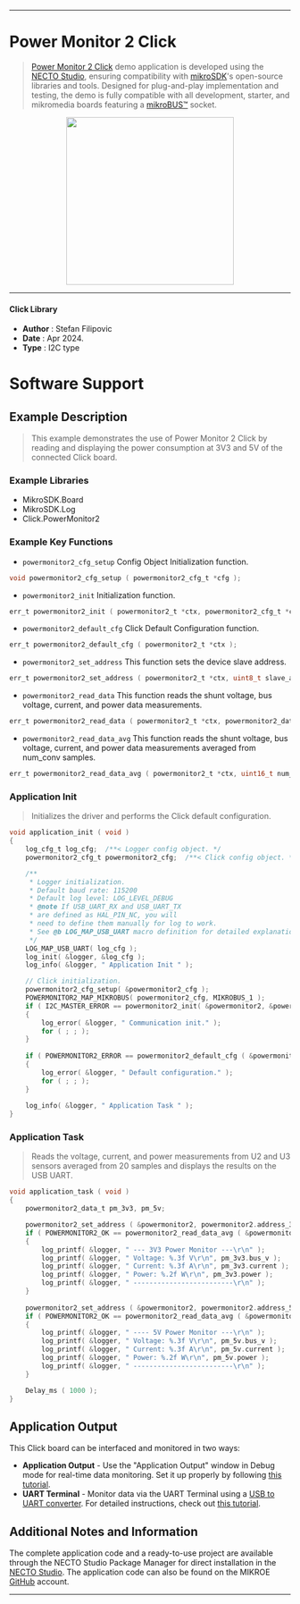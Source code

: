 
---
# Power Monitor 2 Click

> [Power Monitor 2 Click](https://www.mikroe.com/?pid_product=MIKROE-6202) demo application is developed using
the [NECTO Studio](https://www.mikroe.com/necto), ensuring compatibility with [mikroSDK](https://www.mikroe.com/mikrosdk)'s
open-source libraries and tools. Designed for plug-and-play implementation and testing, the demo is fully compatible with
all development, starter, and mikromedia boards featuring a [mikroBUS&trade;](https://www.mikroe.com/mikrobus) socket.

<p align="center">
  <img src="https://www.mikroe.com/?pid_product=MIKROE-6202&image=1" height=300px>
</p>

---

#### Click Library

- **Author**        : Stefan Filipovic
- **Date**          : Apr 2024.
- **Type**          : I2C type

# Software Support

## Example Description

> This example demonstrates the use of Power Monitor 2 Click by reading and displaying the power consumption at 3V3 and 5V of the connected Click board.

### Example Libraries

- MikroSDK.Board
- MikroSDK.Log
- Click.PowerMonitor2

### Example Key Functions

- `powermonitor2_cfg_setup` Config Object Initialization function.
```c
void powermonitor2_cfg_setup ( powermonitor2_cfg_t *cfg );
```

- `powermonitor2_init` Initialization function.
```c
err_t powermonitor2_init ( powermonitor2_t *ctx, powermonitor2_cfg_t *cfg );
```

- `powermonitor2_default_cfg` Click Default Configuration function.
```c
err_t powermonitor2_default_cfg ( powermonitor2_t *ctx );
```

- `powermonitor2_set_address` This function sets the device slave address.
```c
err_t powermonitor2_set_address ( powermonitor2_t *ctx, uint8_t slave_address );
```

- `powermonitor2_read_data` This function reads the shunt voltage, bus voltage, current, and power data measurements.
```c
err_t powermonitor2_read_data ( powermonitor2_t *ctx, powermonitor2_data_t *data_out );
```

- `powermonitor2_read_data_avg` This function reads the shunt voltage, bus voltage, current, and power data measurements averaged from num_conv samples.
```c
err_t powermonitor2_read_data_avg ( powermonitor2_t *ctx, uint16_t num_conv, powermonitor2_data_t *data_out );
```

### Application Init

> Initializes the driver and performs the Click default configuration.

```c
void application_init ( void )
{
    log_cfg_t log_cfg;  /**< Logger config object. */
    powermonitor2_cfg_t powermonitor2_cfg;  /**< Click config object. */

    /** 
     * Logger initialization.
     * Default baud rate: 115200
     * Default log level: LOG_LEVEL_DEBUG
     * @note If USB_UART_RX and USB_UART_TX 
     * are defined as HAL_PIN_NC, you will 
     * need to define them manually for log to work. 
     * See @b LOG_MAP_USB_UART macro definition for detailed explanation.
     */
    LOG_MAP_USB_UART( log_cfg );
    log_init( &logger, &log_cfg );
    log_info( &logger, " Application Init " );

    // Click initialization.
    powermonitor2_cfg_setup( &powermonitor2_cfg );
    POWERMONITOR2_MAP_MIKROBUS( powermonitor2_cfg, MIKROBUS_1 );
    if ( I2C_MASTER_ERROR == powermonitor2_init( &powermonitor2, &powermonitor2_cfg ) ) 
    {
        log_error( &logger, " Communication init." );
        for ( ; ; );
    }
    
    if ( POWERMONITOR2_ERROR == powermonitor2_default_cfg ( &powermonitor2 ) )
    {
        log_error( &logger, " Default configuration." );
        for ( ; ; );
    }
    
    log_info( &logger, " Application Task " );
}
```

### Application Task

> Reads the voltage, current, and power measurements from U2 and U3 sensors averaged from 20 samples and displays the results on the USB UART.

```c
void application_task ( void )
{
    powermonitor2_data_t pm_3v3, pm_5v;

    powermonitor2_set_address ( &powermonitor2, powermonitor2.address_3v3 );
    if ( POWERMONITOR2_OK == powermonitor2_read_data_avg ( &powermonitor2, POWERMONITOR2_DEFAULT_NUM_CONV, &pm_3v3 ) )
    {
        log_printf( &logger, " --- 3V3 Power Monitor ---\r\n" );
        log_printf( &logger, " Voltage: %.3f V\r\n", pm_3v3.bus_v );
        log_printf( &logger, " Current: %.3f A\r\n", pm_3v3.current );
        log_printf( &logger, " Power: %.2f W\r\n", pm_3v3.power );
        log_printf( &logger, " -------------------------\r\n" );
    }
    
    powermonitor2_set_address ( &powermonitor2, powermonitor2.address_5v );
    if ( POWERMONITOR2_OK == powermonitor2_read_data_avg ( &powermonitor2, POWERMONITOR2_DEFAULT_NUM_CONV, &pm_5v ) )
    {
        log_printf( &logger, " ---- 5V Power Monitor ---\r\n" );
        log_printf( &logger, " Voltage: %.3f V\r\n", pm_5v.bus_v );
        log_printf( &logger, " Current: %.3f A\r\n", pm_5v.current );
        log_printf( &logger, " Power: %.2f W\r\n", pm_5v.power );
        log_printf( &logger, " -------------------------\r\n" );
    }

    Delay_ms ( 1000 );
}
```

## Application Output

This Click board can be interfaced and monitored in two ways:
- **Application Output** - Use the "Application Output" window in Debug mode for real-time data monitoring.
Set it up properly by following [this tutorial](https://www.youtube.com/watch?v=ta5yyk1Woy4).
- **UART Terminal** - Monitor data via the UART Terminal using
a [USB to UART converter](https://www.mikroe.com/click/interface/usb?interface*=uart,uart). For detailed instructions,
check out [this tutorial](https://help.mikroe.com/necto/v2/Getting%20Started/Tools/UARTTerminalTool).

## Additional Notes and Information

The complete application code and a ready-to-use project are available through the NECTO Studio Package Manager for 
direct installation in the [NECTO Studio](https://www.mikroe.com/necto). The application code can also be found on
the MIKROE [GitHub](https://github.com/MikroElektronika/mikrosdk_click_v2) account.

---
